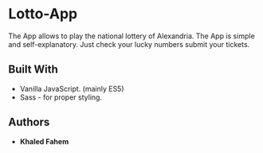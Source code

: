 # Lotto-App


The App allows to play the national lottery of Alexandria.
The App is simple and self-explanatory. Just check your lucky numbers submit your tickets.



## Built With

* Vanilla JavaScript. (mainly ES5)
* Sass - for proper styling.


## Authors

* **Khaled Fahem** 

